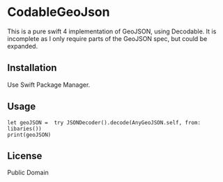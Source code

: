 # CodableGeoJson

This is a pure swift 4 implementation of GeoJSON, using Decodable. It is incomplete as I only require parts of the GeoJSON spec, but could be expanded.

## Installation

Use Swift Package Manager.

## Usage

```
let geoJSON =  try JSONDecoder().decode(AnyGeoJSON.self, from: libaries())
print(geoJSON)
```

## License

Public Domain
